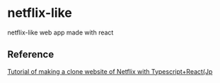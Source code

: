 # netflix-like
netflix-like web app made with react

## Reference

[Tutorial of making a clone website of Netflix with Typescript+React(Jp](https://zenn.dev/gunners6518/books/4c4672f32dd100)
